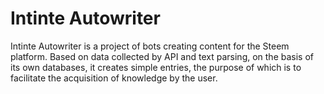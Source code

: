 # Intinte Autowriter

Intinte Autowriter is a project of bots creating content for the Steem platform. Based on data collected by API and text parsing, on the basis of its own databases, it creates simple entries, the purpose of which is to facilitate the acquisition of knowledge by the user.